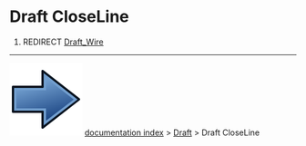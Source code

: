 # Draft CloseLine
1.  REDIRECT [Draft_Wire](Draft_Wire.md)



---
![](images/Button_right.svg) [documentation index](../README.md) > [Draft](Draft_Workbench.md) > Draft CloseLine
